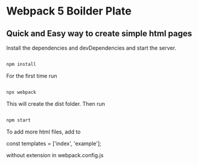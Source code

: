 # Webpack 5 Boilder Plate
## Quick and Easy way to create simple html pages

Install the dependencies and devDependencies and start the server.

```sh

npm install

```

For the first time run 

```sh

npx webpack

```

This will create the dist folder. Then run 


```sh

npm start

```

To add more html files, add to 

const templates = ['index', 'example'];

without extension in webpack.config.js